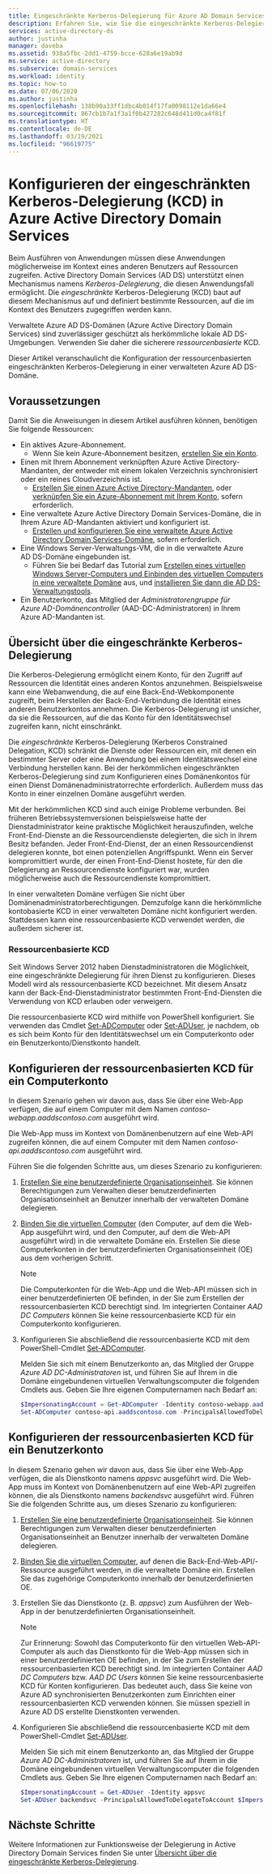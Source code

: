 ```yaml
---
title: Eingeschränkte Kerberos-Delegierung für Azure AD Domain Services | Microsoft-Dokumentation
description: Erfahren Sie, wie Sie die eingeschränkte Kerberos-Delegierung (Kerberos constrained delegation, KCD) in verwalteten Azure Active Directory Domain Services-Domänen aktivieren.
services: active-directory-ds
author: justinha
manager: daveba
ms.assetid: 938a5fbc-2dd1-4759-bcce-628a6e19ab9d
ms.service: active-directory
ms.subservice: domain-services
ms.workload: identity
ms.topic: how-to
ms.date: 07/06/2020
ms.author: justinha
ms.openlocfilehash: 138b90a33ff1dbc4b014f17fa0098112e1da66e4
ms.sourcegitcommit: 867cb1b7a1f3a1f0b427282c648d411d0ca4f81f
ms.translationtype: HT
ms.contentlocale: de-DE
ms.lasthandoff: 03/19/2021
ms.locfileid: "96619775"
---
```

# <a name="configure-kerberos-constrained-delegation-kcd-in-azure-active-directory-domain-services"></a>Konfigurieren der eingeschränkten Kerberos-Delegierung (KCD) in Azure Active Directory Domain Services

Beim Ausführen von Anwendungen müssen diese Anwendungen möglicherweise im Kontext eines anderen Benutzers auf Ressourcen zugreifen. Active Directory Domain Services (AD DS) unterstützt einen Mechanismus namens *Kerberos-Delegierung*, die diesen Anwendungsfall ermöglicht. Die *eingeschränkte* Kerberos-Delegierung (KCD) baut auf diesem Mechanismus auf und definiert bestimmte Ressourcen, auf die im Kontext des Benutzers zugegriffen werden kann.

Verwaltete Azure AD DS-Domänen (Azure Active Directory Domain Services) sind zuverlässiger geschützt als herkömmliche lokale AD DS-Umgebungen. Verwenden Sie daher die sicherere *ressourcenbasierte* KCD.

Dieser Artikel veranschaulicht die Konfiguration der ressourcenbasierten eingeschränkten Kerberos-Delegierung in einer verwalteten Azure AD DS-Domäne.

## <a name="prerequisites"></a>Voraussetzungen

Damit Sie die Anweisungen in diesem Artikel ausführen können, benötigen Sie folgende Ressourcen:

* Ein aktives Azure-Abonnement.
    * Wenn Sie kein Azure-Abonnement besitzen, [erstellen Sie ein Konto](https://azure.microsoft.com/free/?WT.mc_id=A261C142F).
* Einen mit Ihrem Abonnement verknüpften Azure Active Directory-Mandanten, der entweder mit einem lokalen Verzeichnis synchronisiert oder ein reines Cloudverzeichnis ist.
    * [Erstellen Sie einen Azure Active Directory-Mandanten][create-azure-ad-tenant], oder [verknüpfen Sie ein Azure-Abonnement mit Ihrem Konto][associate-azure-ad-tenant], sofern erforderlich.
* Eine verwaltete Azure Active Directory Domain Services-Domäne, die in Ihrem Azure AD-Mandanten aktiviert und konfiguriert ist.
    * [Erstellen und konfigurieren Sie eine verwaltete Azure Active Directory Domain Services-Domäne][create-azure-ad-ds-instance], sofern erforderlich.
* Eine Windows Server-Verwaltungs-VM, die in die verwaltete Azure AD DS-Domäne eingebunden ist.
    * Führen Sie bei Bedarf das Tutorial zum [Erstellen eines virtuellen Windows Server-Computers und Einbinden des virtuellen Computers in eine verwaltete Domäne][create-join-windows-vm] aus, und [installieren Sie dann die AD DS-Verwaltungstools][tutorial-create-management-vm].
* Ein Benutzerkonto, das Mitglied der *Administratorengruppe für Azure AD-Domänencontroller* (AAD-DC-Administratoren) in Ihrem Azure AD-Mandanten ist.

## <a name="kerberos-constrained-delegation-overview"></a>Übersicht über die eingeschränkte Kerberos-Delegierung

Die Kerberos-Delegierung ermöglicht einem Konto, für den Zugriff auf Ressourcen die Identität eines anderen Kontos anzunehmen. Beispielsweise kann eine Webanwendung, die auf eine Back-End-Webkomponente zugreift, beim Herstellen der Back-End-Verbindung die Identität eines anderen Benutzerkontos annehmen. Die Kerberos-Delegierung ist unsicher, da sie die Ressourcen, auf die das Konto für den Identitätswechsel zugreifen kann, nicht einschränkt.

Die *eingeschränkte* Kerberos-Delegierung (Kerberos Constrained Delegation, KCD) schränkt die Dienste oder Ressourcen ein, mit denen ein bestimmter Server oder eine Anwendung bei einem Identitätswechsel eine Verbindung herstellen kann. Bei der herkömmlichen eingeschränkten Kerberos-Delegierung sind zum Konfigurieren eines Domänenkontos für einen Dienst Domänenadministratorrechte erforderlich. Außerdem muss das Konto in einer einzelnen Domäne ausgeführt werden.

Mit der herkömmlichen KCD sind auch einige Probleme verbunden. Bei früheren Betriebssystemversionen beispielsweise hatte der Dienstadministrator keine praktische Möglichkeit herauszufinden, welche Front-End-Dienste an die Ressourcendienste delegierten, die sich in ihrem Besitz befanden. Jeder Front-End-Dienst, der an einen Ressourcendienst delegieren konnte, bot einen potenziellen Angriffspunkt. Wenn ein Server kompromittiert wurde, der einen Front-End-Dienst hostete, für den die Delegierung an Ressourcendienste konfiguriert war, wurden möglicherweise auch die Ressourcendienste kompromittiert.

In einer verwalteten Domäne verfügen Sie nicht über Domänenadministratorberechtigungen. Demzufolge kann die herkömmliche kontobasierte KCD in einer verwalteten Domäne nicht konfiguriert werden. Stattdessen kann eine ressourcenbasierte KCD verwendet werden, die außerdem sicherer ist.

### <a name="resource-based-kcd"></a>Ressourcenbasierte KCD

Seit Windows Server 2012 haben Dienstadministratoren die Möglichkeit, eine eingeschränkte Delegierung für ihren Dienst zu konfigurieren. Dieses Modell wird als ressourcenbasierte KCD bezeichnet. Mit diesem Ansatz kann der Back-End-Dienstadministrator bestimmten Front-End-Diensten die Verwendung von KCD erlauben oder verweigern.

Die ressourcenbasierte KCD wird mithilfe von PowerShell konfiguriert. Sie verwenden das Cmdlet [Set-ADComputer][Set-ADComputer] oder [Set-ADUser][Set-ADUser], je nachdem, ob es sich beim Konto für den Identitätswechsel um ein Computerkonto oder ein Benutzerkonto/Dienstkonto handelt.

## <a name="configure-resource-based-kcd-for-a-computer-account"></a>Konfigurieren der ressourcenbasierten KCD für ein Computerkonto

In diesem Szenario gehen wir davon aus, dass Sie über eine Web-App verfügen, die auf einem Computer mit dem Namen *contoso-webapp.aaddscontoso.com* ausgeführt wird.

Die Web-App muss im Kontext von Domänenbenutzern auf eine Web-API zugreifen können, die auf einem Computer mit dem Namen *contoso-api.aaddscontoso.com* ausgeführt wird.

Führen Sie die folgenden Schritte aus, um dieses Szenario zu konfigurieren:

1. [Erstellen Sie eine benutzerdefinierte Organisationseinheit](create-ou.md). Sie können Berechtigungen zum Verwalten dieser benutzerdefinierten Organisationseinheit an Benutzer innerhalb der verwalteten Domäne delegieren.
1. [Binden Sie die virtuellen Computer][create-join-windows-vm] (den Computer, auf dem die Web-App ausgeführt wird, und den Computer, auf dem die Web-API ausgeführt wird) in die verwaltete Domäne ein. Erstellen Sie diese Computerkonten in der benutzerdefinierten Organisationseinheit (OE) aus dem vorherigen Schritt.

    > [!NOTE]
    > Die Computerkonten für die Web-App und die Web-API müssen sich in einer benutzerdefinierten OE befinden, in der Sie zum Erstellen der ressourcenbasierten KCD berechtigt sind. Im integrierten Container *AAD DC Computers* können Sie keine ressourcenbasierte KCD für ein Computerkonto konfigurieren.

1. Konfigurieren Sie abschließend die ressourcenbasierte KCD mit dem PowerShell-Cmdlet [Set-ADComputer][Set-ADComputer].

    Melden Sie sich mit einem Benutzerkonto an, das Mitglied der Gruppe *Azure AD DC-Administratoren* ist, und führen Sie auf Ihrem in die Domäne eingebundenen virtuellen Verwaltungscomputer die folgenden Cmdlets aus. Geben Sie Ihre eigenen Computernamen nach Bedarf an:
    
    ```powershell
    $ImpersonatingAccount = Get-ADComputer -Identity contoso-webapp.aaddscontoso.com
    Set-ADComputer contoso-api.aaddscontoso.com -PrincipalsAllowedToDelegateToAccount $ImpersonatingAccount
    ```

## <a name="configure-resource-based-kcd-for-a-user-account"></a>Konfigurieren der ressourcenbasierten KCD für ein Benutzerkonto

In diesem Szenario gehen wir davon aus, dass Sie über eine Web-App verfügen, die als Dienstkonto namens *appsvc* ausgeführt wird. Die Web-App muss im Kontext von Domänenbenutzern auf eine Web-API zugreifen können, die als Dienstkonto namens *backendsvc* ausgeführt wird. Führen Sie die folgenden Schritte aus, um dieses Szenario zu konfigurieren:

1. [Erstellen Sie eine benutzerdefinierte Organisationseinheit](create-ou.md). Sie können Berechtigungen zum Verwalten dieser benutzerdefinierten Organisationseinheit an Benutzer innerhalb der verwalteten Domäne delegieren.
1. [Binden Sie die virtuellen Computer][create-join-windows-vm], auf denen die Back-End-Web-API/-Ressource ausgeführt werden, in die verwaltete Domäne ein. Erstellen Sie das zugehörige Computerkonto innerhalb der benutzerdefinierten OE.
1. Erstellen Sie das Dienstkonto (z. B. *appsvc*) zum Ausführen der Web-App in der benutzerdefinierten Organisationseinheit.

    > [!NOTE]
    > Zur Erinnerung: Sowohl das Computerkonto für den virtuellen Web-API-Computer als auch das Dienstkonto für die Web-App müssen sich in einer benutzerdefinierten OE befinden, in der Sie zum Erstellen der ressourcenbasierten KCD berechtigt sind. Im integrierten Container *AAD DC Computers* bzw. *AAD DC Users* können Sie keine ressourcenbasierte KCD für Konten konfigurieren. Das bedeutet auch, dass Sie keine von Azure AD synchronisierten Benutzerkonten zum Einrichten einer ressourcenbasierten KCD verwenden können. Sie müssen speziell in Azure AD DS erstellte Dienstkonten verwenden.

1. Konfigurieren Sie abschließend die ressourcenbasierte KCD mit dem PowerShell-Cmdlet [Set-ADUser][Set-ADUser].

    Melden Sie sich mit einem Benutzerkonto an, das Mitglied der Gruppe *Azure AD DC-Administratoren* ist, und führen Sie auf Ihrem in die Domäne eingebundenen virtuellen Verwaltungscomputer die folgenden Cmdlets aus. Geben Sie Ihre eigenen Computernamen nach Bedarf an:

    ```powershell
    $ImpersonatingAccount = Get-ADUser -Identity appsvc
    Set-ADUser backendsvc -PrincipalsAllowedToDelegateToAccount $ImpersonatingAccount
    ```

## <a name="next-steps"></a>Nächste Schritte

Weitere Informationen zur Funktionsweise der Delegierung in Active Directory Domain Services finden Sie unter [Übersicht über die eingeschränkte Kerberos-Delegierung][kcd-technet].

<!-- INTERNAL LINKS -->
[create-azure-ad-tenant]: ../active-directory/fundamentals/sign-up-organization.md
[associate-azure-ad-tenant]: ../active-directory/fundamentals/active-directory-how-subscriptions-associated-directory.md
[create-azure-ad-ds-instance]: tutorial-create-instance.md
[create-join-windows-vm]: join-windows-vm.md
[tutorial-create-management-vm]: tutorial-create-management-vm.md
[Set-ADComputer]: /powershell/module/addsadministration/set-adcomputer
[Set-ADUser]: /powershell/module/addsadministration/set-aduser

<!-- EXTERNAL LINKS -->
[kcd-technet]: /previous-versions/windows/it-pro/windows-server-2012-R2-and-2012/jj553400(v=ws.11)